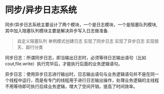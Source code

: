 # 同步/异步日志系统
同步/异步日志系统主要设计了两个模块，一个是日志模块，一个是阻塞队列模块,其中加入阻塞队列模块主要是解决异步写入日志做准备.

> 自定义阻塞队列
> 单例模式创建日志
> 实现了同步日志
> 实现了异步日志
> 实现按天、超行分类

同步日志：所谓同步日志，即当输出日志时，必须等待日志输出语句（比如cout,file.write）执行完毕后，才能执行后面的业务逻辑语句。

异步日志：使用异步日志进行输出时，日志输出语句与业务逻辑语句并不是在同一个线程中运行，而是有专门的线程用于进行日志输出操作，处理业务逻辑的主线程不用等待即可执行后续业务逻辑，增大了空间开销，提高了时间效率。
